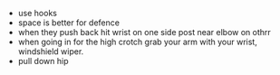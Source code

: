  - use hooks
 - space is better for defence
 - when they push back hit wrist on one side post near elbow on othrr
 - when going in for the high crotch grab your arm with your wrist, windshield wiper.
 - pull down hip 
<!--stackedit_data:
eyJoaXN0b3J5IjpbLTM5Mjk2ODg0OF19
-->
